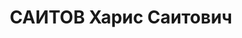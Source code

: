 ---
title: САИТОВ Харис Саитович
description: 'Род. в 1906, Азнакаевский р-н, с. Верхнее Стярле, татарин. Проживал:
  г. Казань. Педагог, студент, КГПИ.

  Арестован 09.06.1937. Обв. по ст. 17-58-8, 58-10 ч.1, 58-11. ("участник троцкистской
  националистической, террор., по- встанческой организации"). Приговор: ВК ВС СССР,
  14.11.1937 – 10 лет лишения свободы, конфискация имущества, поражен. прав на 5 лет.

  Реабилитирован 28.04.1956'
---
